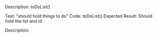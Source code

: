 Description: toDoList()

Test: "should hold things to do"
Code:
toDoList()
Expected Result: Should hold the list and id

Description: 